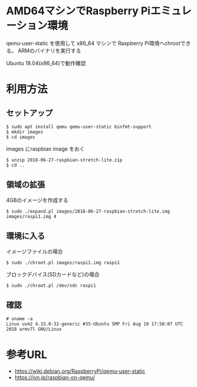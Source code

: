 # AMD64マシンでRaspberry Piエミュレーション環境

qemu-user-static を使用して x86_64 マシンで Raspberry Pi環境へchrootできる。
ARMのバイナリを実行する

Ubuntu 18.04(x86_64)で動作確認

# 利用方法

## セットアップ

	$ sudo apt install qemu qemu-user-static binfmt-support
	$ mkdir images
	$ cd images

images にraspbian image をおく

	$ unzip 2018-06-27-raspbian-stretch-lite.zip
	$ cd ..

## 領域の拡張

4GBのイメージを作成する

	$ sudo ./expand.pl images/2018-06-27-raspbian-stretch-lite.img images/raspi1.img 4

## 環境に入る

イメージファイルの場合

	$ sudo ./chroot.pl images/raspi1.img raspi1

ブロックデバイス(SDカードなど)の場合

	$ sudo ./chroot.pl /dev/sdc raspi1

## 確認

	# uname -a
	Linux uvm2 4.15.0-32-generic #35-Ubuntu SMP Fri Aug 10 17:58:07 UTC 2018 armv7l GNU/Linux

# 参考URL

* https://wiki.debian.org/RaspberryPi/qemu-user-static
* https://jyn.jp/raspbian-on-qemu/

